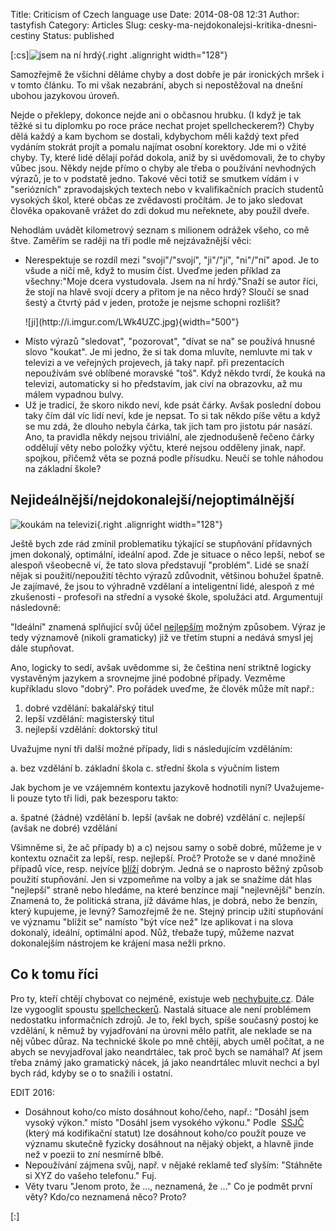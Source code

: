 Title: Criticism of Czech language use
Date: 2014-08-08 12:31
Author: tastyfish
Category: Articles
Slug: cesky-ma-nejdokonalejsi-kritika-dnesni-cestiny
Status: published

\[:cs\]![jsem na ní hrdý](http://i.imgur.com/GjELHTV.png){.right
.alignright width="128"}

Samozřejmě že všichni děláme chyby a dost dobře je pár ironických mršek
i v tomto článku. To mi však nezabrání, abych si nepostěžoval na dnešní
ubohou jazykovou úroveň.

Nejde o překlepy, dokonce nejde ani o občasnou hrubku. (I když je tak
těžké si tu diplomku po roce práce nechat projet spellcheckerem?) Chyby
dělá každý a kam bychom se dostali, kdybychom měli každý text před
vydáním stokrát projít a pomalu najímat osobní korektory. Jde mi o vžité
chyby. Ty, které lidé dělají pořád dokola, aniž by si uvědomovali, že to
chyby vůbec jsou. Někdy nejde přímo o chyby ale třeba o používání
nevhodných výrazů, je to v podstatě jedno. Takové věci totiž se smutkem
vídám i v "seriózních" zpravodajských textech nebo v kvalifikačních
pracích studentů vysokých škol, které občas ze zvědavosti pročítám. Je
to jako sledovat člověka opakovaně vrážet do zdi dokud mu neřeknete, aby
použil dveře.

Nehodlám uvádět kilometrový seznam s milionem odrážek všeho, co mě štve.
Zaměřím se raději na tři podle mě nejzávažnější věci:

-   Nerespektuje se rozdíl mezi "svoji"/"svojí", "ji"/"jí",
    "ni"/"ní" apod. Je to všude a ničí mě, když to musím číst. Uveďme
    jeden příklad za všechny:"Moje dcera vystudovala. Jsem na ní
    hrdý."Snaží se autor říci, že stojí na hlavě svojí dcery a přitom je
    na něco hrdý? Sloučí se snad šestý a čtvrtý pád v jeden, protože je
    nejsme schopni rozlišit?
    <p>
    ![ji](http://i.imgur.com/LWk4UZC.jpg){width="500"}
-   Místo výrazů "sledovat", "pozorovat", "dívat se na" se používá
    hnusné slovo "koukat". Je mi jedno, že si tak doma mluvíte, nemluvte
    mi tak v televizi a ve veřejných projevech, já taky např. při
    prezentacích nepoužívám své oblíbené moravské "toš". Když někdo
    tvrdí, že kouká na televizi, automaticky si ho představím, jak civí
    na obrazovku, až mu málem vypadnou bulvy.
-   Už je tradicí, že skoro nikdo neví, kde psát čárky. Avšak poslední
    dobou taky čím dál víc lidí neví, kde je nepsat. To si tak někdo
    píše větu a když se mu zdá, že dlouho nebyla čárka, tak jich tam pro
    jistotu pár nasází. Ano, ta pravidla někdy nejsou triviální,
    ale zjednodušeně řečeno čárky oddělují věty nebo položky výčtu,
    které nejsou odděleny jinak, např. spojkou, přičemž věta se pozná
    podle přísudku. Neučí se tohle náhodou na základní škole?

Nejideálnější/nejdokonalejší/nejoptimálnější
--------------------------------------------

![koukám na televizi](http://i.imgur.com/8FmiXYz.png){.right .alignright
width="128"}

Ještě bych zde rád zmínil problematiku týkající se stupňování přídavných
jmen dokonalý, optimální, ideální apod. Zde je situace o něco lepší,
neboť se alespoň všeobecně ví, že tato slova představují "problém". Lidé
se snaží nějak si použití/nepoužití těchto výrazů zdůvodnit, většinou
bohužel špatně. Je zajímavé, že jsou to výhradně vzdělaní a inteligentní
lidé, alespoň z mé zkušenosti - profesoři na střední a vysoké škole,
spolužáci atd. Argumentují následovně:

"Ideální" znamená splňující svůj účel <span
style="text-decoration: underline;">nejlepším</span> možným způsobem.
Výraz je tedy významově (nikoli gramaticky) již ve třetím stupni a
nedává smysl jej dále stupňovat.

Ano, logicky to sedí, avšak uvědomme si, že čeština není striktně
logicky vystavěným jazykem a srovnejme jiné podobné případy. Vezměme
kupříkladu slovo "dobrý". Pro pořádek uveďme, že člověk může mít např.:

1.  dobré vzdělání: bakalářský titul
2.  lepší vzdělání: magisterský titul
3.  nejlepší vzdělání: doktorský titul

Uvažujme nyní tři další možné případy, lidi s následujícím vzděláním:

a.  bez vzdělání
b.  základní škola
c.  střední škola s výučním listem

Jak bychom je ve vzájemném kontextu jazykově hodnotili nyní?
Uvažujeme-li pouze tyto tři lidi, pak bezesporu takto:

a.  špatné (žádné) vzdělání
b.  lepší (avšak ne dobré) vzdělání
c.  nejlepší (avšak ne dobré) vzdělání

Všimněme si, že ač případy b) a c) nejsou samy o sobě dobré, můžeme je v
kontextu označit za lepší, resp. nejlepší. Proč? Protože se v dané
množině případů více, resp. nejvíce <span
style="text-decoration: underline;">blíží</span> dobrým. Jedná se o
naprosto běžný způsob použití stupňování. Jen si vzpomeňme na volby a
jak se snažíme dát hlas "nejlepší" straně nebo hledáme, na které
benzínce mají "nejlevnější" benzín. Znamená to, že politická strana, jíž
dáváme hlas, je dobrá, nebo že benzín, který kupujeme, je levný?
Samozřejmě že ne. Stejný princip užití stupňování ve významu "blížit se"
namísto "být více než" lze aplikovat i na slova dokonalý, ideální,
optimální apod. Nůž, třebaže tupý, můžeme nazvat dokonalejším nástrojem
ke krájení masa nežli prkno.

Co k tomu říci
--------------

Pro ty, kteří chtějí chybovat co nejméně, existuje web
[nechybujte.cz](http://www.nechybujte.cz/). Dále lze vygooglit spoustu
[spellcheckerů](http://studentka.sms.cz/index.php?P_id_kategorie=7630&P_soubor=student%2Fpravopis.php%3Fakce%3Dpravopis%26studweb%3D0).
Nastalá situace ale není problémem nedostatku informačních zdrojů. Je
to, řekl bych, spíše současný postoj ke vzdělání, k němuž by vyjadřování
na úrovni mělo patřit, ale neklade se na něj vůbec důraz. Na technické
škole po mně chtějí, abych uměl počítat, a ne abych se nevyjadřoval jako
neandrtálec, tak proč bych se namáhal? Ať jsem třeba známý jako
gramatický nácek, já jako neandrtálec mluvit nechci a byl bych rád,
kdyby se o to snažili i ostatní.

EDIT 2016:

-   Dosáhnout koho/co místo dosáhnout koho/čeho, např.: "Dosáhl jsem
    vysoký výkon." místo "Dosáhl jsem vysokého výkonu." Podle
     [SSJČ](http://ssjc.ujc.cas.cz/search.php?heslo=dos%C3%A1hnouti&sti=11697&where=hesla)
    (který má kodifikační statut) lze dosáhnout koho/co použít pouze ve
    významu skutečně fyzicky dosáhnout na nějaký objekt, a hlavně jinde
    než v poezii to zní nesmírně blbě.
-   Nepoužívání zájmena svůj, např. v nějaké reklamě teď slyším:
    "Stáhněte si XYZ do vašeho telefonu." Fuj.
-   Věty tvaru "Jenom proto, že ..., neznamená, že ..." Co je podmět
    první věty? Kdo/co neznamená něco? Proto?

\[:\]
